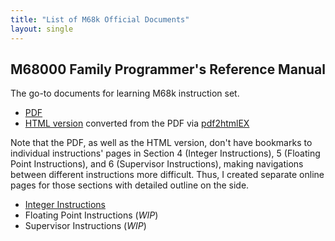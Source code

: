 ```yaml
---
title: "List of M68k Official Documents"
layout: single
---
```


## M68000 Family Programmer's Reference Manual
The go-to documents for learning M68k instruction set.
  - [PDF](/ref/M68000PM_AD_Rev_1_Programmers_Reference_Manual_1992.pdf)
  - [HTML version](/ref/M68000PM_AD_Rev_1_Programmers_Reference_Manual_1992.html) converted from the PDF via [pdf2htmlEX](https://pdf2htmlex.github.io/pdf2htmlEX)

Note that the PDF, as well as the HTML version, don't have bookmarks to individual instructions' pages in Section 4 (Integer Instructions), 5 (Floating Point Instructions), and 6 (Supervisor Instructions), making navigations between different instructions more difficult. Thus, I created separate online pages for those sections with detailed outline on the side. 
  - [Integer Instructions](/ref/integer-instructions.html)
  - Floating Point Instructions (_WIP_)
  - Supervisor Instructions (_WIP_)
